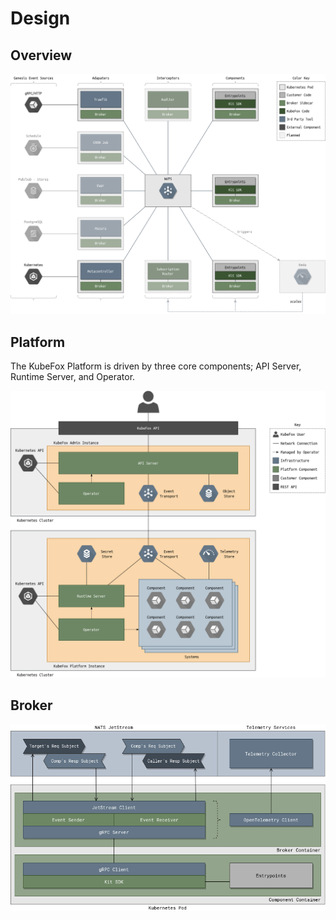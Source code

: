 # Design

## Overview

![diagram](diagrams/overview.png)

## Platform

The KubeFox Platform is driven by three core components; API Server, Runtime
Server, and Operator.

![diagram](diagrams/platform.png)

## Broker

![diagram](diagrams/broker.png)
